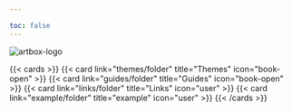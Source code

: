 ```yaml
---

toc: false
---
```


![artbox-logo](/images/artbox-logo.jpg)

{{< cards >}}
  {{< card link="themes/folder" title="Themes" icon="book-open" >}}
  {{< card link="guides/folder" title="Guides" icon="book-open" >}}
  {{< card link="links/folder" title="Links" icon="user" >}}
  {{< card link="example/folder" title="example" icon="user" >}}
{{< /cards >}}

